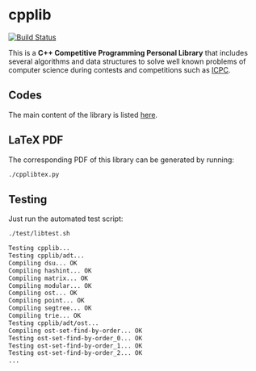 # cpplib

[![Build Status](https://travis-ci.com/tysm/cpplib.svg?token=ts8Qqqwv3iXo6FpzmnD4&branch=master)](https://travis-ci.com/tysm/cpplib)

This is a **C++ Competitive Programming Personal Library** that includes several algorithms and data structures to solve well known problems of computer science during contests and competitions such as [ICPC](https://icpc.baylor.edu/).

## Codes

The main content of the library is listed [here](cpplib.yaml).

## LaTeX PDF

The corresponding PDF of this library can be generated by running:

```bash
./cpplibtex.py
```

## Testing

Just run the automated test script:

```bash
./test/libtest.sh
```

```html
Testing cpplib...
Testing cpplib/adt...
Compiling dsu... OK
Compiling hashint... OK
Compiling matrix... OK
Compiling modular... OK
Compiling ost... OK
Compiling point... OK
Compiling segtree... OK
Compiling trie... OK
Testing cpplib/adt/ost...
Compiling ost-set-find-by-order... OK
Testing ost-set-find-by-order_0... OK
Testing ost-set-find-by-order_1... OK
Testing ost-set-find-by-order_2... OK
...
```
